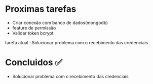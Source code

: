 # Proximas tarefas
- Criar conexão com banco de dados(mongodb)
- feature de permissão
- Validar token bcrypt

tarefa atual : Solucionar problema com o recebimento das credenciais

# Concluidos ✅
- Solucionar problema com o recebimento das credenciais